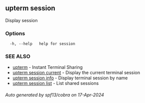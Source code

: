 ## upterm session

Display session

### Options

```
  -h, --help   help for session
```

### SEE ALSO

* [upterm](upterm.md)	 - Instant Terminal Sharing
* [upterm session current](upterm_session_current.md)	 - Display the current terminal session
* [upterm session info](upterm_session_info.md)	 - Display terminal session by name
* [upterm session list](upterm_session_list.md)	 - List shared sessions

###### Auto generated by spf13/cobra on 17-Apr-2024
